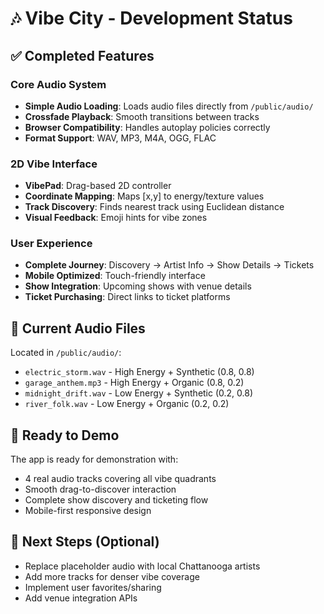 # 🎶 Vibe City - Development Status

## ✅ Completed Features

### Core Audio System
- **Simple Audio Loading**: Loads audio files directly from `/public/audio/`
- **Crossfade Playback**: Smooth transitions between tracks
- **Browser Compatibility**: Handles autoplay policies correctly
- **Format Support**: WAV, MP3, M4A, OGG, FLAC

### 2D Vibe Interface
- **VibePad**: Drag-based 2D controller
- **Coordinate Mapping**: Maps [x,y] to energy/texture values
- **Track Discovery**: Finds nearest track using Euclidean distance
- **Visual Feedback**: Emoji hints for vibe zones

### User Experience
- **Complete Journey**: Discovery → Artist Info → Show Details → Tickets
- **Mobile Optimized**: Touch-friendly interface
- **Show Integration**: Upcoming shows with venue details
- **Ticket Purchasing**: Direct links to ticket platforms

## 🎵 Current Audio Files

Located in `/public/audio/`:
- `electric_storm.wav` - High Energy + Synthetic (0.8, 0.8)
- `garage_anthem.mp3` - High Energy + Organic (0.8, 0.2)  
- `midnight_drift.wav` - Low Energy + Synthetic (0.2, 0.8)
- `river_folk.wav` - Low Energy + Organic (0.2, 0.2)

## 🚀 Ready to Demo

The app is ready for demonstration with:
- 4 real audio tracks covering all vibe quadrants
- Smooth drag-to-discover interaction
- Complete show discovery and ticketing flow
- Mobile-first responsive design

## 🔄 Next Steps (Optional)

- Replace placeholder audio with local Chattanooga artists
- Add more tracks for denser vibe coverage
- Implement user favorites/sharing
- Add venue integration APIs
